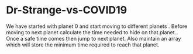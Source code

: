 # Dr-Strange-vs-COVID19
We have started with planet 0 and start moving to different planets .
Before moving to next planet calculate the time needed to hide on that planet.
Once a safe time comes then jump to next planet. Also maintain an array which will store the minimum time required to reach that planet.
